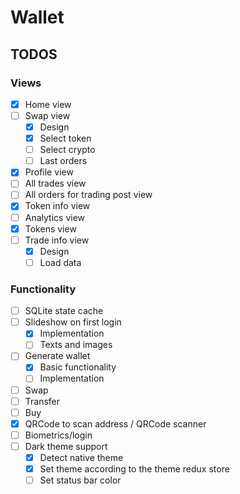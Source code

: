 # Wallet

## TODOS

### Views

- [x] Home view
- [ ] Swap view
  - [x] Design
  - [x] Select token
  - [ ] Select crypto
  - [ ] Last orders
- [x] Profile view
- [ ] All trades view
- [ ] All orders for trading post view
- [x] Token info view
- [ ] Analytics view
- [x] Tokens view
- [ ] Trade info view
  - [x] Design
  - [ ] Load data

### Functionality
- [ ] SQLite state cache
- [ ] Slideshow on first login
  - [x] Implementation
  - [ ] Texts and images
- [ ] Generate wallet
  - [x] Basic functionality
  - [ ] Implementation
- [ ] Swap
- [ ] Transfer
- [ ] Buy
- [x] QRCode to scan address / QRCode scanner
- [ ] Biometrics/login
- [ ] Dark theme support
  - [x] Detect native theme
  - [x] Set theme according to the theme redux store
  - [ ] Set status bar color